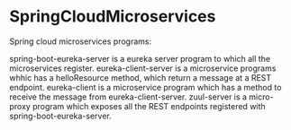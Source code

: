 # SpringCloudMicroservices
Spring cloud microservices programs:

spring-boot-eureka-server is a eureka server program to which all the microservices register.
eureka-client-server is a microservice programs whhic has a helloResource method, which return a message at a REST endpoint.
eureka-client is a microservice program which has a method to receive the message from eureka-client-server.
zuul-server is a micro-proxy program which exposes all the REST endpoints registered with spring-boot-eureka-server.
